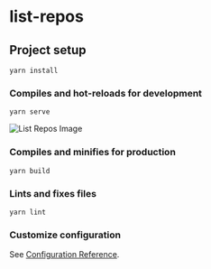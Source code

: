 # list-repos

## Project setup
```
yarn install
```

### Compiles and hot-reloads for development
```
yarn serve
```

<img src="lisrRepos.png" alt="List Repos Image"/>

### Compiles and minifies for production
```
yarn build
```

### Lints and fixes files
```
yarn lint
```

### Customize configuration
See [Configuration Reference](https://cli.vuejs.org/config/).
